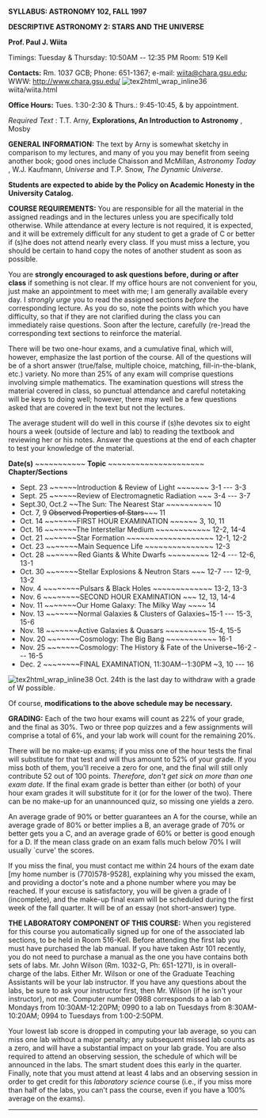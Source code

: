   

**SYLLABUS: ASTRONOMY 102, FALL 1997**  

**DESCRIPTIVE ASTRONOMY 2: STARS AND THE UNIVERSE**  

**Prof. Paul J. Wiita**  

Timings: Tuesday  & Thursday: 10:50AM -- 12:35 PM     Room: 519 Kell

**Contacts:** Rm. 1037 GCB; Phone: 651-1367; e-mail: wiita@chara.gsu.edu;  
WWW: http://www.chara.gsu.edu/ ![tex2html_wrap_inline36](img1.gif)
wiita/wiita.html

**Office Hours:** Tues. 1:30-2:30  & Thurs.: 9:45-10:45, & by appointment.

_Required Text_ : T.T. Arny, **Explorations, An Introduction to Astronomy** ,
Mosby

**GENERAL INFORMATION:** The text by Arny is somewhat sketchy in comparison to
my lectures, and many of you you may benefit from seeing another book; good
ones include Chaisson and McMillan, _Astronomy Today_ , W.J. Kaufmann,
_Universe_ and T.P. Snow, _The Dynamic Universe_.

**Students are expected to abide by the Policy on Academic Honesty in the
University Catalog.**

**COURSE REQUIREMENTS:** You are responsible for all the material in the
assigned readings and in the lectures unless you are specifically told
otherwise. While attendance at every lecture is not required, it is expected,
and it will be extremely difficult for any student to get a grade of C or
better if (s)he does not attend nearly every class. If you must miss a
lecture, you should be certain to hand copy the notes of another student as
soon as possible.

You are **strongly encouraged to ask questions before, during or after class**
if something is not clear. If my office hours are not convenient for you, just
make an appointment to meet with me; I am generally available every day. I
_strongly urge_ you to read the assigned sections _before_ the corresponding
lecture. As you do so, note the points with which you have difficulty, so that
if they are not clarified during the class you can immediately raise
questions. Soon after the lecture, carefully (re-)read the corresponding text
sections to reinforce the material.

There will be two one-hour exams, and a cumulative final, which will, however,
emphasize the last portion of the course. All of the questions will be of a
short answer (true/false, multiple choice, matching, fill-in-the-blank, etc.)
variety. No more than 25% of any exam will comprise questions involving simple
mathematics. The examination questions will stress the material covered in
class, so punctual attendance and careful notetaking will be keys to doing
well; however, there may well be a few questions asked that are covered in the
text but not the lectures.

The average student will do well in this course if (s)he devotes six to eight
hours a week (outside of lecture and lab) to reading the textbook and
reviewing her or his notes. Answer the questions at the end of each chapter to
test your knowledge of the material.

**Date(s)** ~~~~~~~~~~~ **Topic** ~~~~~~~~~~~~~~~~~~~~~ **Chapter/Sections**

* Sept. 23 ~~~~~~Introduction \& Review of Light ~~~~~~~ 3-1 --- 3-3 
* Sept. 25 ~~~~~~Review of Electromagnetic Radiation ~~~ 3-4 --- 3-7 
* Sept.30, Oct.2 ~~The Sun: The Nearest Star ~~~~~~~~~~ 10 
* Oct. 7, 9 ~~~~~~Observed Properties of Stars~~~~~~~~~ 11 
* Oct. 14 ~~~~~~~FIRST HOUR EXAMINATION ~~~~~~ 3, 10, 11 
* Oct. 16 ~~~~~~~The Interstellar Medium ~~~~~~~~~~~~ 12-2, 14-4 
* Oct. 21 ~~~~~~~Star Formation ~~~~~~~~~~~~~~~~~~~ 12-1, 12-2 
* Oct. 23 ~~~~~~~Main Sequence Life ~~~~~~~~~~~~~~~ 12-3 
* Oct. 28 ~~~~~~~Red Giants & White Dwarfs ~~~~~~~~~ 12-4 --- 12-6, 13-1 
* Oct. 30 ~~~~~~~Stellar Explosions & Neutron Stars ~~~ 12-7 --- 12-9, 13-2 
* Nov. 4 ~~~~~~~~Pulsars & Black Holes ~~~~~~~~~~~~~ 13-2, 13-3 
* Nov. 6 ~~~~~~~~SECOND HOUR EXAMINATION ~~~ 12, 13, 14-4 
* Nov. 11 ~~~~~~~Our Home Galaxy: The Milky Way ~~~~ 14 
* Nov. 13 ~~~~~~~Normal Galaxies & Clusters of Galaxies~15-1 --- 15-3, 15-6 
* Nov. 18 ~~~~~~~Active Galaxies & Quasars ~~~~~~~~~ 15-4, 15-5 
* Nov. 20 ~~~~~~~Cosmology: The Big Bang ~~~~~~~~~~~ 16-1 
* Nov. 25 ~~~~~~~Cosmology: The History & Fate of the Universe~16-2 --- 16-5 
* Dec. 2 ~~~~~~~~FINAL EXAMINATION, 11:30AM--1:30PM ~3, 10 --- 16 

![tex2html_wrap_inline38](img2.gif) Oct. 24th is the last day to withdraw with
a grade of W possible.

Of course, **modifications to the above schedule may be necessary.**

**GRADING:** Each of the two hour exams will count as 22% of your grade, and
the final as 30%. Two or three pop quizzes and a few assignments will comprise
a total of 6%, and your lab work will count for the remaining 20%.

There will be no make-up exams; if you miss one of the hour tests the final
will substitute for that test and will thus amount to 52% of your grade. If
you miss both of them, you'll receive a zero for one, and the final will still
only contribute 52 out of 100 points. _Therefore, don't get sick on more than
one exam date._ If the final exam grade is better than either (or both) of
your hour exam grades it will substitute for it (or for the lower of the two).
There can be no make-up for an unannounced quiz, so missing one yields a zero.

An average grade of 90% or better guarantees an A for the course, while an
average grade of 80% or better implies a B, an average grade of 70% or better
gets you a C, and an average grade of 60% or better is good enough for a D. If
the mean class grade on an exam falls much below 70% I will usually `curve'
the scores.

If you miss the final, you must contact me within 24 hours of the exam date
[my home number is (770)578-9528], explaining why you missed the exam, and
providing a doctor's note and a phone number where you may be reached. If your
excuse is satisfactory, you will be given a grade of I (incomplete), and the
make-up final exam will be scheduled during the first week of the fall
quarter. It will be of an essay (not short-answer) type.

**THE LABORATORY COMPONENT OF THIS COURSE:** When you registered for this
course you automatically signed up for one of the associated lab sections, to
be held in Room 516-Kell. Before attending the first lab you must have
purchased the lab manual. If you have taken Astr 101 recently, you do not need
to purchase a manual as the one you have contains both sets of labs. Mr. John
Wilson (Rm. 1032-G, Ph: 651-1271), is in overall-charge of the labs. Either
Mr. Wilson or one of the Graduate Teaching Assistants will be your lab
instructor. If you have any questions about the labs, be sure to ask your
instructor first, then Mr. Wilson (if he isn't your instructor), not me.
Computer number 0988 corresponds to a lab on Mondays from 10:30AM-12:20PM;
0990 to a lab on Tuesdays from 8:30AM-10:20AM; 0994 to Tuesdays from
1:00-2:50PM.

Your lowest lab score is dropped in computing your lab average, so you can
miss one lab without a major penalty; any subsequent missed lab counts as a
zero, and will have a substantial impact on your lab grade. You are also
required to attend an observing session, the schedule of which will be
announced in the labs. The smart student does this early in the quarter.
Finally, note that you must attend at least 4 labs and an observing session in
order to get credit for this _laboratory science_ course (i.e., if you miss
more than half of the labs, you can't pass the course, even if you have a 100%
average on the exams).

  

* * *

